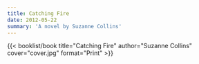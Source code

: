 ```yaml
---
title: Catching Fire
date: 2012-05-22
summary: 'A novel by Suzanne Collins'
---
```


{{< booklist/book
title="Catching Fire"
author="Suzanne Collins"
cover="cover.jpg"
format="Print" >}}
